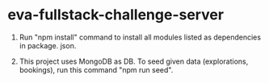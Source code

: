 # eva-fullstack-challenge-server

1. Run "npm install" command to install all modules listed as dependencies in package. json.

2. This project uses MongoDB as DB. To seed given data (explorations, bookings), run this command "npm run seed".